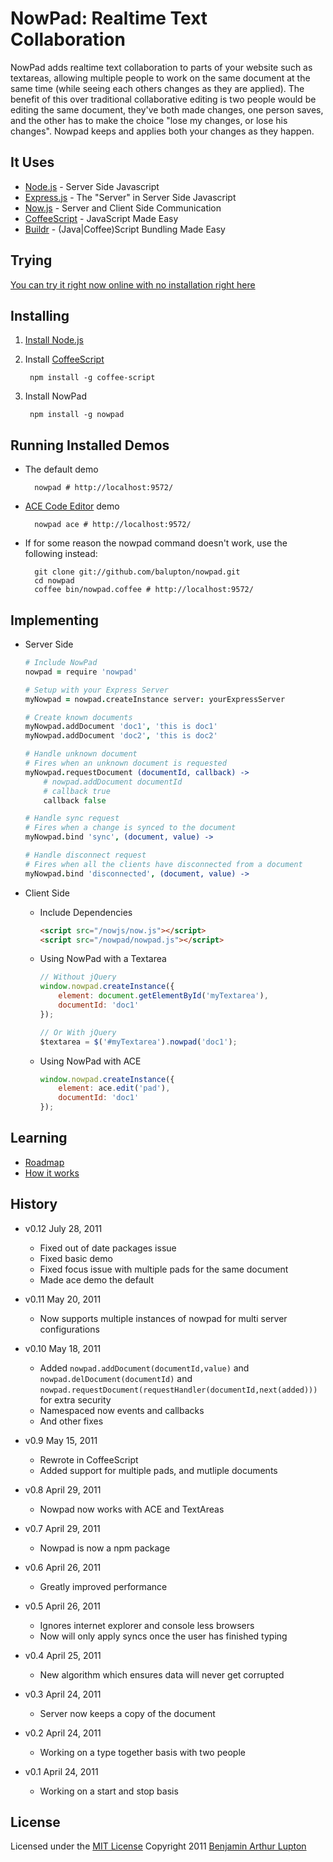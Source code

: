 # NowPad: Realtime Text Collaboration

NowPad adds realtime text collaboration to parts of your website such as textareas, allowing multiple people to work on the same document at the same time (while seeing each others changes as they are applied). The benefit of this over traditional collaborative editing is two people would be editing the same document, they've both made changes, one person saves, and the other has to make the choice "lose my changes, or lose his changes". Nowpad keeps and applies both your changes as they happen.


## It Uses

* [Node.js](http://nodejs.org) - Server Side Javascript
* [Express.js](http://expressjs.com/) - The "Server" in Server Side Javascript
* [Now.js](http://nowjs.com/) - Server and Client Side Communication
* [CoffeeScript](http://jashkenas.github.com/coffee-script/) - JavaScript Made Easy
* [Buildr](https://github.com/balupton/buildr.npm) - (Java|Coffee)Script Bundling Made Easy


## Trying

[You can try it right now online with no installation right here](http://nowpad.nodester.com)


## Installing


1. [Install Node.js](https://github.com/balupton/node/wiki/Installing-Node.js)

2. Install [CoffeeScript](http://jashkenas.github.com/coffee-script/)
		
		npm install -g coffee-script

3. Install NowPad

		npm install -g nowpad


## Running Installed Demos

- The default demo

		nowpad # http://localhost:9572/

- [ACE Code Editor](http://ace.ajax.org/) demo

		nowpad ace # http://localhost:9572/

- If for some reason the nowpad command doesn't work, use the following instead:

		git clone git://github.com/balupton/nowpad.git
		cd nowpad
		coffee bin/nowpad.coffee # http://localhost:9572/


## Implementing

- Server Side

	``` coffeescript
	# Include NowPad
	nowpad = require 'nowpad'

	# Setup with your Express Server
	myNowpad = nowpad.createInstance server: yourExpressServer

	# Create known documents
	myNowpad.addDocument 'doc1', 'this is doc1'
	myNowpad.addDocument 'doc2', 'this is doc2'

	# Handle unknown document
	# Fires when an unknown document is requested
	myNowpad.requestDocument (documentId, callback) ->
		# nowpad.addDocument documentId
		# callback true
		callback false

	# Handle sync request
	# Fires when a change is synced to the document
	myNowpad.bind 'sync', (document, value) ->

	# Handle disconnect request
	# Fires when all the clients have disconnected from a document
	myNowpad.bind 'disconnected', (document, value) ->
	```

- Client Side

	- Include Dependencies
		
		``` html
		<script src="/nowjs/now.js"></script>
		<script src="/nowpad/nowpad.js"></script>
		```

	- Using NowPad with a Textarea

		``` javascript
		// Without jQuery
		window.nowpad.createInstance({
			element: document.getElementById('myTextarea'),
			documentId: 'doc1'
		});

		// Or With jQuery
		$textarea = $('#myTextarea').nowpad('doc1');
		```

	- Using NowPad with ACE
		
		``` javascript
		window.nowpad.createInstance({
			element: ace.edit('pad'),
			documentId: 'doc1'
		});
		```


## Learning

- [Roadmap](https://github.com/balupton/nowpad/wiki/Roadmap)
- [How it works](https://github.com/balupton/nowpad/blob/master/DEV.md)


## History

- v0.12 July 28, 2011
	- Fixed out of date packages issue
	- Fixed basic demo
	- Fixed focus issue with multiple pads for the same document
	- Made ace demo the default

- v0.11 May 20, 2011
	- Now supports multiple instances of nowpad for multi server configurations

- v0.10 May 18, 2011
	- Added `nowpad.addDocument(documentId,value)` and `nowpad.delDocument(documentId)` and `nowpad.requestDocument(requestHandler(documentId,next(added)))` for extra security
	- Namespaced now events and callbacks
	- And other fixes

- v0.9 May 15, 2011
	- Rewrote in CoffeeScript
	- Added support for multiple pads, and mutliple documents

- v0.8 April 29, 2011
	- Nowpad now works with ACE and TextAreas

- v0.7 April 29, 2011
	- Nowpad is now a npm package

- v0.6 April 26, 2011
	- Greatly improved performance

- v0.5 April 26, 2011
	- Ignores internet explorer and console less browsers
	- Now will only apply syncs once the user has finished typing

- v0.4 April 25, 2011
	- New algorithm which ensures data will never get corrupted

- v0.3 April 24, 2011
	- Server now keeps a copy of the document

- v0.2 April 24, 2011
	- Working on a type together basis with two people

- v0.1 April 24, 2011
	- Working on a start and stop basis


## License

Licensed under the [MIT License](http://creativecommons.org/licenses/MIT/)
Copyright 2011 [Benjamin Arthur Lupton](http://balupton.com)
